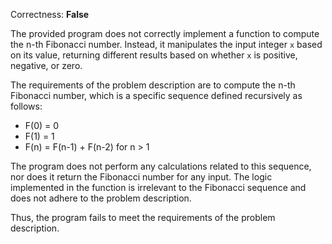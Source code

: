 Correctness: **False**

The provided program does not correctly implement a function to compute the n-th Fibonacci number. Instead, it manipulates the input integer `x` based on its value, returning different results based on whether `x` is positive, negative, or zero. 

The requirements of the problem description are to compute the n-th Fibonacci number, which is a specific sequence defined recursively as follows:
- F(0) = 0
- F(1) = 1
- F(n) = F(n-1) + F(n-2) for n > 1

The program does not perform any calculations related to this sequence, nor does it return the Fibonacci number for any input. The logic implemented in the function is irrelevant to the Fibonacci sequence and does not adhere to the problem description. 

Thus, the program fails to meet the requirements of the problem description.